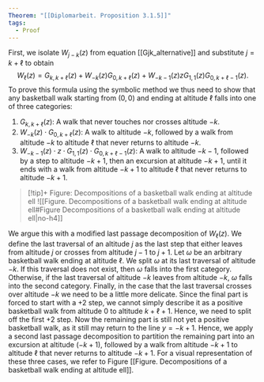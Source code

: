 ```yaml
---
Theorem: "[[Diplomarbeit. Proposition 3.1.5]]"
tags:
  - Proof
---
```


First, we isolate $W_{j-k}(z)$ from equation [[Gjk_alternative]] and substitute $j = k + \ell$ to obtain
$$
W_{\ell}(z) = G_{k,k + \ell}(z) + W_{-k}(z) G_{0,k + \ell}(z) + W_{-k-1}(z)zG_{1,1}(z)G_{0,k + \ell -1}(z).
$$
To prove this formula using the symbolic method we thus need to show that any basketball walk starting from $(0,0)$ and ending at altitude $\ell$ falls into one of three categories:
1. $G_{k,k + \ell}(z)$: A walk that never touches nor crosses altitude $-k$.
2. $W_{-k}(z) \cdot G_{0,k + \ell}(z)$: A walk to altitude $-k$, followed by a walk from altitude $-k$ to altitude $\ell$ that never returns to altitude $-k$.
3. $W_{-k-1}(z) \cdot z \cdot G_{1,1}(z) \cdot G_{0,k + \ell -1}(z)$: A walk to altitude $-k - 1$, followed by a step to altitude $-k + 1$, then an excursion at altitude $-k + 1$, until it ends with a walk from altitude $-k + 1$ to altitude $\ell$ that never returns to altitude $-k + 1$.

> [!tip]+ Figure: Decompositions of a basketball walk ending at altitude ell
> ![[Figure. Decompositions of a basketball walk ending at altitude ell#Figure Decompositions of a basketball walk ending at altitude ell|no-h4]]

We argue this with a modified last passage decomposition of $W_\ell(z)$.
We define the last traversal of an altitude $j$ as the last step that either leaves from altitude $j$ or crosses from altitude $j - 1$ to $j + 1$.
Let $\omega$ be an arbitrary basketball walk ending at altitude $\ell$.
We split $\omega$ at its last traversal of altitude $-k$. If this traversal does not exist, then $\omega$ falls into the first category.
Otherwise, if the last traversal of altitude $-k$ leaves from altitude $-k$, $\omega$ falls into the second category.
Finally, in the case that the last traversal crosses over altitude $-k$ we need to be a little more delicate. Since the final part is forced to start with a $+2$ step, we cannot simply describe it as a positive basketball walk from altitude $0$ to altitude $k + \ell + 1$. Hence, we need to split off the first $+2$ step. Now the remaining part is still not yet a positive basketball walk, as it still may return to the line $y = -k + 1$. Hence, we apply a second last passage decomposition to partition the remaining part into an excursion at altitude $(-k + 1)$, followed by a walk from altitude $-k + 1$ to altitude $\ell$ that never returns to altitude $-k + 1$. For a visual representation of these three cases, we refer to Figure [[Figure. Decompositions of a basketball walk ending at altitude ell]].
